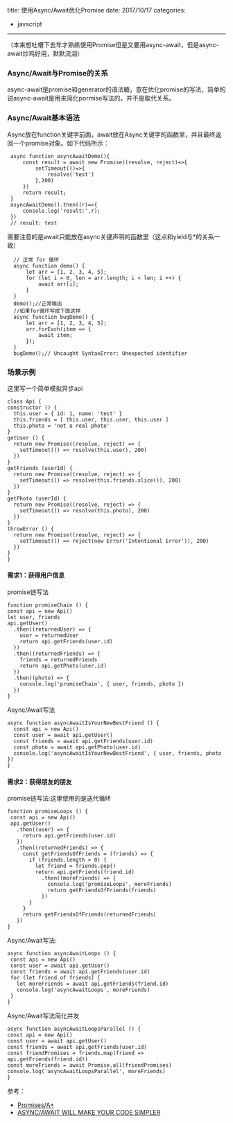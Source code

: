 title: 使用Async/Await优化Promise
date: 2017/10/17
categories:
- javscript
---
（本来想吐槽下去年才熟练使用Promise但是又要用async-await，但是async-await炒鸡好用，默默流泪）
### Async/Await与Promise的关系
  async-await是promise和generator的语法糖，意在优化promise的写法，简单的说async-await是用来简化pormise写法的，并不是取代关系。

### Async/Await基本语法
  Async放在function关键字前面，await放在Async关键字的函数里，并且最终返回一个promise对象。如下代码所示：
  ```
   async function asyncAwaitDemo(){
       const result = await new Promise((resolve, reject)=>{
           setTimeout(()=>{
               resolve('test')
           },200)
       })
       return result;
   }
   asyncAwaitDemo().then((r)=>{
       console.log('result:',r);
   })
   // result: test
  ```
<!--more-->


  需要注意的是await只能放在async关键声明的函数里（这点和yield与*的关系一致）
  ```
    // 正常 for 循环
    async function demo() {
        let arr = [1, 2, 3, 4, 5];
        for (let i = 0, len = arr.length; i < len; i ++) {
            await arr[i];
        }
    }
    demo();//正常输出
    //如果for循环写成下面这样
    async function bugDemo() {
        let arr = [1, 2, 3, 4, 5];
        arr.forEach(item => {
            await item;
        });
    }
    bugDemo();// Uncaught SyntaxError: Unexpected identifier

  ```

  ### 场景示例
  这里写一个简单模拟异步api
  ```
  class Api {
  constructor () {
    this.user = { id: 1, name: 'test' }
    this.friends = [ this.user, this.user, this.user ]
    this.photo = 'not a real photo'
  }
  getUser () {
    return new Promise((resolve, reject) => {
      setTimeout(() => resolve(this.user), 200)
    })
  }
  getFriends (userId) {
    return new Promise((resolve, reject) => {
      setTimeout(() => resolve(this.friends.slice()), 200)
    })
  }
  getPhoto (userId) {
    return new Promise((resolve, reject) => {
      setTimeout(() => resolve(this.photo), 200)
    })
  }
  throwError () {
    return new Promise((resolve, reject) => {
      setTimeout(() => reject(new Error('Intentional Error')), 200)
    })
  }
}
  ```
  #### 需求1：获得用户信息
  promise链写法
  ```
  function promiseChain () {
  const api = new Api()
  let user, friends
  api.getUser()
    .then((returnedUser) => {
      user = returnedUser
      return api.getFriends(user.id)
    })
    .then((returnedFriends) => {
      friends = returnedFriends
      return api.getPhoto(user.id)
    })
    .then((photo) => {
      console.log('promiseChain', { user, friends, photo })
    })
}
  ```

Async/Await写法
```
async function asyncAwaitIsYourNewBestFriend () {
  const api = new Api()
  const user = await api.getUser()
  const friends = await api.getFriends(user.id)
  const photo = await api.getPhoto(user.id)
  console.log('asyncAwaitIsYourNewBestFriend', { user, friends, photo })
}
```

#### 需求2：获得朋友的朋友
 promise链写法:这里使用的是迭代循环
 ```
 function promiseLoops () {  
  const api = new Api()
  api.getUser()
    .then((user) => {
      return api.getFriends(user.id)
    })
    .then((returnedFriends) => {
      const getFriendsOfFriends = (friends) => {
        if (friends.length > 0) {
          let friend = friends.pop()
          return api.getFriends(friend.id)
            .then((moreFriends) => {
              console.log('promiseLoops', moreFriends)
              return getFriendsOfFriends(friends)
            })
        }
      }
      return getFriendsOfFriends(returnedFriends)
    })
}
 ```
 Async/Await写法:
 ```
 async function asyncAwaitLoops () {
  const api = new Api()
  const user = await api.getUser()
  const friends = await api.getFriends(user.id)
  for (let friend of friends) {
    let moreFriends = await api.getFriends(friend.id)
    console.log('asyncAwaitLoops', moreFriends)
  }
}
 ```
  Async/Await写法简化并发
  ```
  async function asyncAwaitLoopsParallel () {
  const api = new Api()
  const user = await api.getUser()
  const friends = await api.getFriends(user.id)
  const friendPromises = friends.map(friend => api.getFriends(friend.id))
  const moreFriends = await Promise.all(friendPromises)
  console.log('asyncAwaitLoopsParallel', moreFriends)
}
  ```
  参考：
  * [Promises/A+](https://promisesaplus.com/)
  * [ASYNC/AWAIT WILL MAKE YOUR CODE SIMPLER](https://blog.patricktriest.com/what-is-async-await-why-should-you-care/)
